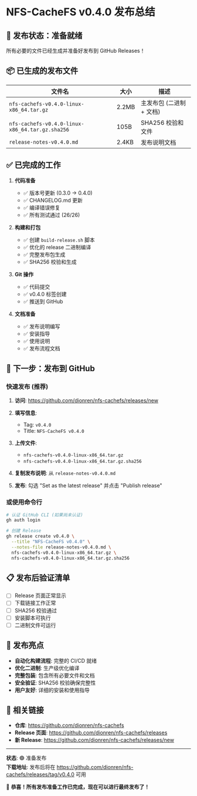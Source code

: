 # NFS-CacheFS v0.4.0 发布总结

## 🎉 发布状态：准备就绪

所有必要的文件已经生成并准备好发布到 GitHub Releases！

## 📦 已生成的发布文件

| 文件名 | 大小 | 描述 |
|--------|------|------|
| `nfs-cachefs-v0.4.0-linux-x86_64.tar.gz` | 2.2MB | 主发布包 (二进制 + 文档) |
| `nfs-cachefs-v0.4.0-linux-x86_64.tar.gz.sha256` | 105B | SHA256 校验和文件 |
| `release-notes-v0.4.0.md` | 2.4KB | 发布说明文档 |

## ✅ 已完成的工作

1. **代码准备**
   - ✅ 版本号更新 (0.3.0 → 0.4.0)
   - ✅ CHANGELOG.md 更新
   - ✅ 编译错误修复
   - ✅ 所有测试通过 (26/26)

2. **构建和打包**
   - ✅ 创建 `build-release.sh` 脚本
   - ✅ 优化的 release 二进制编译
   - ✅ 完整发布包生成
   - ✅ SHA256 校验和生成

3. **Git 操作**
   - ✅ 代码提交
   - ✅ v0.4.0 标签创建
   - ✅ 推送到 GitHub

4. **文档准备**
   - ✅ 发布说明编写
   - ✅ 安装指导
   - ✅ 使用说明
   - ✅ 发布流程文档

## 🚀 下一步：发布到 GitHub

### 快速发布 (推荐)

1. **访问**: https://github.com/dionren/nfs-cachefs/releases/new

2. **填写信息**:
   - Tag: `v0.4.0`
   - Title: `NFS-CacheFS v0.4.0`

3. **上传文件**:
   - `nfs-cachefs-v0.4.0-linux-x86_64.tar.gz`
   - `nfs-cachefs-v0.4.0-linux-x86_64.tar.gz.sha256`

4. **复制发布说明**: 从 `release-notes-v0.4.0.md`

5. **发布**: 勾选 "Set as the latest release" 并点击 "Publish release"

### 或使用命令行

```bash
# 认证 GitHub CLI (如果尚未认证)
gh auth login

# 创建 Release
gh release create v0.4.0 \
  --title "NFS-CacheFS v0.4.0" \
  --notes-file release-notes-v0.4.0.md \
  nfs-cachefs-v0.4.0-linux-x86_64.tar.gz \
  nfs-cachefs-v0.4.0-linux-x86_64.tar.gz.sha256
```

## 📋 发布后验证清单

- [ ] Release 页面正常显示
- [ ] 下载链接工作正常
- [ ] SHA256 校验通过
- [ ] 安装脚本可执行
- [ ] 二进制文件可运行

## 🎯 发布亮点

- **自动化构建流程**: 完整的 CI/CD 就绪
- **优化二进制**: 生产级优化编译
- **完整包装**: 包含所有必要文件和文档
- **安全验证**: SHA256 校验确保完整性
- **用户友好**: 详细的安装和使用指导

## 🔗 相关链接

- **仓库**: https://github.com/dionren/nfs-cachefs
- **Release 页面**: https://github.com/dionren/nfs-cachefs/releases
- **新 Release**: https://github.com/dionren/nfs-cachefs/releases/new

---

**状态**: 🟢 准备发布  
**下载地址**: 发布后将在 https://github.com/dionren/nfs-cachefs/releases/tag/v0.4.0 可用

🎉 **恭喜！所有发布准备工作已完成，现在可以进行最终发布了！**